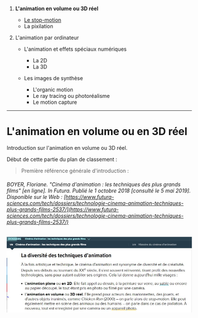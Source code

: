1. **L'animation en volume ou 3D réel**

    - [Le stop-motion](stopmotion.md)
    - La pixilation
    
2. L'animation par ordinateur

    - L'animation et effets spéciaux numériques
    
        * La 2D
        * La 3D
        
    - Les images de synthèse
    
        * L'organic motion
        * Le ray tracing ou photoréalisme
        * Le motion capture
        
---------------------------------------------------

# L'animation en volume ou en 3D réel

Introduction sur l'animation en volume ou 3D réel.

Début de cette partie du plan de classement :

> Première référence générale d'introduction :

###### BOYER, Floriane. "Cinéma d'animation : les techniques des plus grands films" [en ligne]. In _Futura_. Publié le 1 octobre 2018 [consulté le 5 mai 2019]. Disponible sur le Web : [https://www.futura-sciences.com/tech/dossiers/technologie-cinema-animation-techniques-plus-grands-films-2537/](https://www.futura-sciences.com/tech/dossiers/technologie-cinema-animation-techniques-plus-grands-films-2537/)

![Futura, introduction sur le sujet](animationenvolume.JPG "La diversité des techniques d'animation.")
